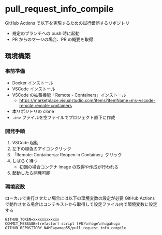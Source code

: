 # pull_request_info_compile

GitHub Actions で以下を実現するための試行錯誤するリポジトリ

- 規定のブランチへの push 時に起動
- PR からのマージの場合、PR の概要を取得

## 環境構築

### 事前準備

- Docker インストール
- VSCode インストール
- VSCode の拡張機能「Remote - Containers」インストール
  - https://marketplace.visualstudio.com/items?itemName=ms-vscode-remote.remote-containers
- 本リポジトリの clone
- `.env` ファイルを空ファイルでプロジェクト直下に作成

### 開発手順

1. VSCode 起動
2. 左下の緑色のアイコンクリック
3. 「Remote-Containersa: Reopen in Container」クリック
4. しばらく待つ
   - 初回の場合コンテナ image の取得や作成が行われる
5. 起動したら開発可能

### 環境変数

ローカルで実行させたい場合には以下の環境変数の設定が必要
GitHub Actions で動作させる場合はコンテキストから取得して設定ファイル内で環境変数に設定する

```
GITHUB_TOKEN=xxxxxxxxxxxx
COMMIT_MESSAGE=[refactor] script (#8)\nhoge\nhugahuga
GITHUB_REPOSITORY_NAME=yamap55/pull_request_info_compile
```
